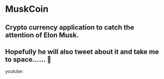 # MuskCoin
## Crypto currency application to catch the attention of Elon Musk. 
## Hopefully he will also tweet about it and take me to space...... :beers:

youtube: 
